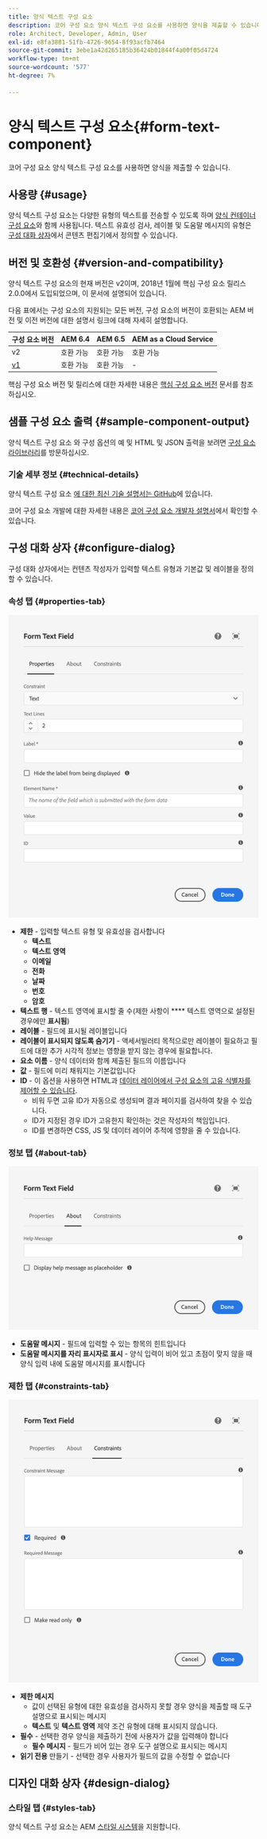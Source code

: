 ```yaml
---
title: 양식 텍스트 구성 요소
description: 코어 구성 요소 양식 텍스트 구성 요소를 사용하면 양식을 제출할 수 있습니다.
role: Architect, Developer, Admin, User
exl-id: e8fa3881-51fb-4726-9654-8f93acfb7464
source-git-commit: 3ebe1a42d265185b36424b01844f4a00f05d4724
workflow-type: tm+mt
source-wordcount: '577'
ht-degree: 7%

---
```


# 양식 텍스트 구성 요소{#form-text-component}

코어 구성 요소 양식 텍스트 구성 요소를 사용하면 양식을 제출할 수 있습니다.

## 사용량 {#usage}

양식 텍스트 구성 요소는 다양한 유형의 텍스트를 전송할 수 있도록 하며 [양식 컨테이너 구성 요소](form-container.md)와 함께 사용됩니다. 텍스트 유효성 검사, 레이블 및 도움말 메시지의 유형은 [구성 대화 상자](#configure-dialog)에서 콘텐츠 편집기에서 정의할 수 있습니다.

## 버전 및 호환성 {#version-and-compatibility}

양식 텍스트 구성 요소의 현재 버전은 v2이며, 2018년 1월에 핵심 구성 요소 릴리스 2.0.0에서 도입되었으며, 이 문서에 설명되어 있습니다.

다음 표에서는 구성 요소의 지원되는 모든 버전, 구성 요소의 버전이 호환되는 AEM 버전 및 이전 버전에 대한 설명서 링크에 대해 자세히 설명합니다.

| 구성 요소 버전 | AEM 6.4 | AEM 6.5 | AEM as a Cloud Service |
|--- |--- |--- |---|
| v2 | 호환 가능 | 호환 가능 | 호환 가능 |
| [v1](/help/components/v1/form-text-v1.md) | 호환 가능 | 호환 가능 | - |

핵심 구성 요소 버전 및 릴리스에 대한 자세한 내용은 [핵심 구성 요소 버전](/help/versions.md) 문서를 참조하십시오.

## 샘플 구성 요소 출력 {#sample-component-output}

양식 텍스트 구성 요소 와 구성 옵션의 예 및 HTML 및 JSON 출력을 보려면 [구성 요소 라이브러리](https://adobe.com/go/aem_cmp_library_form_text)를 방문하십시오.

### 기술 세부 정보 {#technical-details}

양식 텍스트 구성 요소 [에 대한 최신 기술 설명서는 GitHub](https://adobe.com/go/aem_cmp_tech_form_text_v2)에 있습니다.

코어 구성 요소 개발에 대한 자세한 내용은 [코어 구성 요소 개발자 설명서](/help/developing/overview.md)에서 확인할 수 있습니다.

## 구성 대화 상자 {#configure-dialog}

구성 대화 상자에서는 컨텐츠 작성자가 입력할 텍스트 유형과 기본값 및 레이블을 정의할 수 있습니다.

### 속성 탭 {#properties-tab}

![속성 탭](/help/assets/form-text-edit-properties.png)

* **제한**  - 입력할 텍스트 유형 및 유효성을 검사합니다
   * **텍스트**
   * **텍스트 영역**
   * **이메일**
   * **전화**
   * **날짜**
   * **번호**
   * **암호**
* **텍스트 행**  - 텍스트 영역에 표시할 줄 수(제한 사항이  **** 텍스트 영역으로 설정된 경우에만  **표시됨**)
* **레이블**  - 필드에 표시될 레이블입니다
* **레이블이 표시되지 않도록 숨기기**  - 액세서빌러티 목적으로만 레이블이 필요하고 필드에 대한 추가 시각적 정보는 영향을 받지 않는 경우에 필요합니다.
* **요소 이름**  - 양식 데이터와 함께 제출된 필드의 이름입니다
* **값**  - 필드에 미리 채워지는 기본값입니다
* **ID**  - 이 옵션을 사용하면 HTML과  [데이터 레이어에서 구성 요소의 고유 식별자를 제어할 수 있습니다](/help/developing/data-layer/overview.md).
   * 비워 두면 고유 ID가 자동으로 생성되며 결과 페이지를 검사하여 찾을 수 있습니다.
   * ID가 지정된 경우 ID가 고유한지 확인하는 것은 작성자의 책임입니다.
   * ID를 변경하면 CSS, JS 및 데이터 레이어 추적에 영향을 줄 수 있습니다.

### 정보 탭 {#about-tab}

![정보 탭](/help/assets/form-text-edit-about.png)

* **도움말 메시지**  - 필드에 입력할 수 있는 항목의 힌트입니다
* **도움말 메시지를 자리 표시자로 표시**  - 양식 입력이 비어 있고 초점이 맞지 않을 때 양식 입력 내에 도움말 메시지를 표시합니다

### 제한 탭 {#constraints-tab}

![제한 탭](/help/assets/form-text-edit-constraints.png)

* **제한 메시지**
   * 값이 선택된 유형에 대한 유효성을 검사하지 못할 경우 양식을 제출할 때 도구 설명으로 표시되는 메시지
   * **텍스트** 및 **텍스트 영역** 제약 조건 유형에 대해 표시되지 않습니다.
* **필수**  - 선택한 경우 양식을 제출하기 전에 사용자가 값을 입력해야 합니다
   * **필수 메시지**  - 필드가 비어 있는 경우 도구 설명으로 표시되는 메시지
* **읽기 전용**  만들기 - 선택한 경우 사용자가 필드의 값을 수정할 수 없습니다

## 디자인 대화 상자 {#design-dialog}

### 스타일 탭 {#styles-tab}

양식 텍스트 구성 요소는 AEM [스타일 시스템](/help/get-started/authoring.md#component-styling)을 지원합니다.
